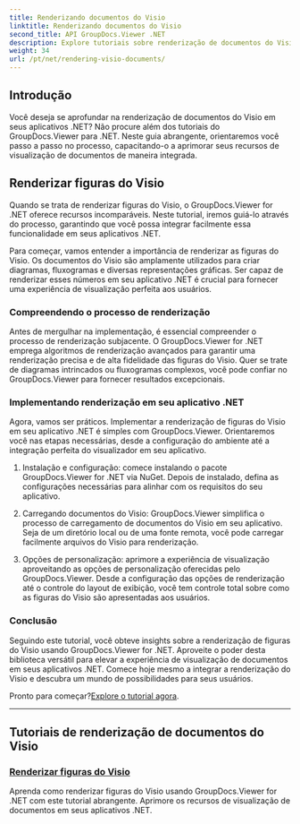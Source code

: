 ```yaml
---
title: Renderizando documentos do Visio
linktitle: Renderizando documentos do Visio
second_title: API GroupDocs.Viewer .NET
description: Explore tutoriais sobre renderização de documentos do Visio com GroupDocs.Viewer for .NET. Aprenda a aprimorar os recursos de visualização de documentos em seus aplicativos .NET sem esforço.
weight: 34
url: /pt/net/rendering-visio-documents/
---
```

## Introdução

Você deseja se aprofundar na renderização de documentos do Visio em seus aplicativos .NET? Não procure além dos tutoriais do GroupDocs.Viewer para .NET. Neste guia abrangente, orientaremos você passo a passo no processo, capacitando-o a aprimorar seus recursos de visualização de documentos de maneira integrada.

## Renderizar figuras do Visio

Quando se trata de renderizar figuras do Visio, o GroupDocs.Viewer for .NET oferece recursos incomparáveis. Neste tutorial, iremos guiá-lo através do processo, garantindo que você possa integrar facilmente essa funcionalidade em seus aplicativos .NET.

Para começar, vamos entender a importância de renderizar as figuras do Visio. Os documentos do Visio são amplamente utilizados para criar diagramas, fluxogramas e diversas representações gráficas. Ser capaz de renderizar esses números em seu aplicativo .NET é crucial para fornecer uma experiência de visualização perfeita aos usuários.

### Compreendendo o processo de renderização

Antes de mergulhar na implementação, é essencial compreender o processo de renderização subjacente. O GroupDocs.Viewer for .NET emprega algoritmos de renderização avançados para garantir uma renderização precisa e de alta fidelidade das figuras do Visio. Quer se trate de diagramas intrincados ou fluxogramas complexos, você pode confiar no GroupDocs.Viewer para fornecer resultados excepcionais.

### Implementando renderização em seu aplicativo .NET

Agora, vamos ser práticos. Implementar a renderização de figuras do Visio em seu aplicativo .NET é simples com GroupDocs.Viewer. Orientaremos você nas etapas necessárias, desde a configuração do ambiente até a integração perfeita do visualizador em seu aplicativo.

1. Instalação e configuração: comece instalando o pacote GroupDocs.Viewer for .NET via NuGet. Depois de instalado, defina as configurações necessárias para alinhar com os requisitos do seu aplicativo.

2. Carregando documentos do Visio: GroupDocs.Viewer simplifica o processo de carregamento de documentos do Visio em seu aplicativo. Seja de um diretório local ou de uma fonte remota, você pode carregar facilmente arquivos do Visio para renderização.

3. Opções de personalização: aprimore a experiência de visualização aproveitando as opções de personalização oferecidas pelo GroupDocs.Viewer. Desde a configuração das opções de renderização até o controle do layout de exibição, você tem controle total sobre como as figuras do Visio são apresentadas aos usuários.

### Conclusão

Seguindo este tutorial, você obteve insights sobre a renderização de figuras do Visio usando GroupDocs.Viewer for .NET. Aproveite o poder desta biblioteca versátil para elevar a experiência de visualização de documentos em seus aplicativos .NET. Comece hoje mesmo a integrar a renderização do Visio e descubra um mundo de possibilidades para seus usuários.

 Pronto para começar?[Explore o tutorial agora](./render-visio-figures/).

---

## Tutoriais de renderização de documentos do Visio
### [Renderizar figuras do Visio](./render-visio-figures/)
Aprenda como renderizar figuras do Visio usando GroupDocs.Viewer for .NET com este tutorial abrangente. Aprimore os recursos de visualização de documentos em seus aplicativos .NET.